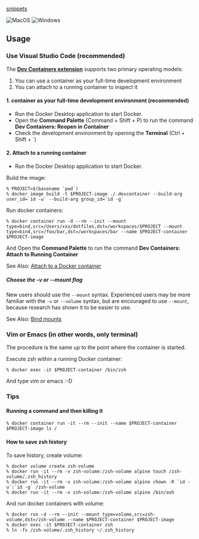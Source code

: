 [snippets](../../wiki/snippets)

![MacOS](https://img.shields.io/badge/sonoma_14.2.1-support-success.svg?style=for-the-badge&logo=macOS)
![Windows](https://img.shields.io/badge/windows-nosupport-critical.svg?style=for-the-badge&logo=windows)

## Usage

### Use Visual Studio Code (recommended)

The **[Dev Containers extension](https://marketplace.visualstudio.com/items?itemName=ms-vscode-remote.remote-containers)** supports two primary operating models:

1. You can use a container as your full-time development environment
2. You can attach to a running container to inspect it

#### 1. container as your full-time development environment (recommended)

- Run the Docker Desktop application to start Docker.
- Open the **Command Palette** (Command + Shift + P) to run the command **Dev Containers: Reopen in Container**
- Check the development environment by opening the **Terminal** (Ctrl + Shift + `)

#### 2. Attach to a running container

- Run the Docker Desktop application to start Docker.

Build the image:

```console
% PROJECT=$(basename `pwd`)
% docker image build -t $PROJECT-image ./.devcontainer --build-arg user_id=`id -u` --build-arg group_id=`id -g`
```

Run docker containers:

```console
% docker container run -d --rm --init --mount type=bind,src=/Users/xxx/dotfiles,dst=/workspaces/$PROJECT --mount type=bind,src=/foo/bar,dst=/workspaces/bar --name $PROJECT-container $PROJECT-image
```

And Open the **Command Palette** to run the command **Dev Containers: Attach to Running Container**

See Also: [Attach to a Docker container](https://code.visualstudio.com/docs/devcontainers/attach-container#_attach-to-a-docker-container)

##### Choose the -v or --mount flag

New users should use the `--mount` syntax. Experienced users may be more familiar with the `-v` or `--volume` syntax, but are encouraged to use `--mount`, because research has shown it to be easier to use.

See Also: [Bind mounts](https://docs.docker.com/storage/bind-mounts/)

### Vim or Emacs (in other words, only terminal)

The procedure is the same up to the point where the container is started.

Execute zsh within a running Docker container:

```console
% docker exec -it $PROJECT-container /bin/zsh
```

And type vim or emacs :-D

### Tips

#### Running a command and then killing it

```console
% docker container run -it --rm --init --name $PROJECT-container $PROJECT-image ls /
```

#### How to save zsh history

To save history, create volume:

```console
% docker volume create zsh-volume
% docker run -it --rm -v zsh-volume:/zsh-volume alpine touch /zsh-volume/.zsh_history
% docker run -it --rm -v zsh-volume:/zsh-volume alpine chown -R `id -u`:`id -g` /zsh-volume
% docker run -it --rm -v zsh-volume:/zsh-volume alpine /bin/ash
```

And run docker containers with volume:

```console
% docker run -d --rm --init --mount type=volume,src=zsh-volume,dst=/zsh-volume --name $PROJECT-container $PROJECT-image
% docker exec -it $PROJECT-container zsh
% ln -fs /zsh-volume/.zsh_history ~/.zsh_history
```
